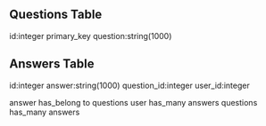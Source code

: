## Questions Table
id:integer primary_key
question:string(1000)

## Answers Table
id:integer
answer:string(1000)
question_id:integer
user_id:integer

answer has_belong to questions
user has_many answers
questions has_many answers

